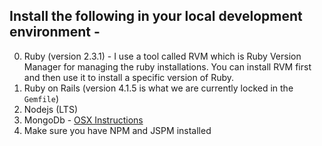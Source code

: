 ## Install the following in your local development environment -

0. Ruby (version 2.3.1) - I use a tool called RVM which is Ruby Version Manager for managing the ruby installations.  You can install RVM first and then use it to install a specific version of Ruby.
1. Ruby on Rails (version 4.1.5 is what we are currently locked in the `Gemfile`)
2. Nodejs (LTS)
3. MongoDb - [OSX Instructions](https://docs.mongodb.com/master/tutorial/install-mongodb-on-os-x/?_ga=2.92839444.86106005.1504058999-1213989326.1504058999)
4. Make sure you have NPM and JSPM installed

##
